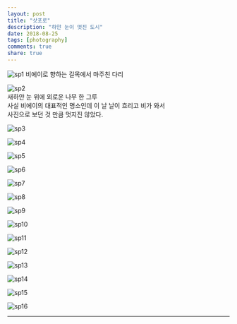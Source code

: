 ```yaml
---
layout: post
title: "삿포로"
description: "하얀 눈이 멋진 도시"
date: 2018-08-25
tags: [photography]
comments: true
share: true
---
```


![sp1](/images/photo-sapporo/sp1.png)
비에이로 향하는 길목에서 마주친 다리  

![sp2](/images/photo-sapporo/sp2.png)  
새하얀 눈 위에 외로운 나무 한 그루  
사실 비에이의 대표적인 명소인데 이 날 날이 흐리고 비가 와서  
사진으로 보던 것 만큼 멋지진 않았다.

![sp3](/images/photo-sapporo/sp3.png)  

![sp4](/images/photo-sapporo/sp4.png)  

![sp5](/images/photo-sapporo/sp5.png)  

![sp6](/images/photo-sapporo/sp6.png)  

![sp7](/images/photo-sapporo/sp7.png)  

![sp8](/images/photo-sapporo/sp8.png)  

![sp9](/images/photo-sapporo/sp9.png)  

![sp10](/images/photo-sapporo/sp10.png)  

![sp11](/images/photo-sapporo/sp11.png)  

![sp12](/images/photo-sapporo/sp12.png)  

![sp13](/images/photo-sapporo/sp13.png)  

![sp14](/images/photo-sapporo/sp14.png)  

![sp15](/images/photo-sapporo/sp15.png)  

![sp16](/images/photo-sapporo/sp16.jpg)  




---
